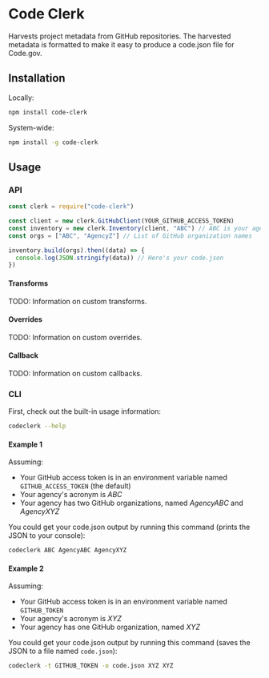 # Code Clerk

Harvests project metadata from GitHub repositories. The harvested metadata is formatted to make it easy to produce a code.json file for Code.gov.

## Installation

Locally:

```sh
npm install code-clerk
```

System-wide:

```sh
npm install -g code-clerk
```

## Usage

### API

```javascript
const clerk = require("code-clerk")

const client = new clerk.GitHubClient(YOUR_GITHUB_ACCESS_TOKEN)
const inventory = new clerk.Inventory(client, "ABC") // ABC is your agency acronym
const orgs = ["ABC", "AgencyZ"] // List of GitHub organization names

inventory.build(orgs).then((data) => {
  console.log(JSON.stringify(data)) // Here's your code.json
})
```

#### Transforms

TODO: Information on custom transforms.

#### Overrides

TODO: Information on custom overrides.

#### Callback

TODO: Information on custom callbacks.

### CLI

First, check out the built-in usage information:

```sh
codeclerk --help
```

#### Example 1

Assuming:

* Your GitHub access token is in an environment variable named `GITHUB_ACCESS_TOKEN` (the default)
* Your agency's acronym is _ABC_
* Your agency has two GitHub organizations, named _AgencyABC_ and _AgencyXYZ_

You could get your code.json output by running this command (prints the JSON to your console):

```sh
codeclerk ABC AgencyABC AgencyXYZ
```

#### Example 2

Assuming:

* Your GitHub access token is in an environment variable named `GITHUB_TOKEN`
* Your agency's acronym is _XYZ_
* Your agency has one GitHub organization, named _XYZ_

You could get your code.json output by running this command (saves the JSON to a file named `code.json`):

```sh
codeclerk -t GITHUB_TOKEN -o code.json XYZ XYZ
```
